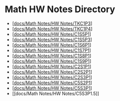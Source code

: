# Math HW Notes Directory
- [[docs/Math Notes/HW Notes/TKC1P3]]
- [[docs/Math Notes/HW Notes/TKC1P4]]
- [[docs/Math Notes/HW Notes/C1S5P1]]
- [[docs/Math Notes/HW Notes/C1S5P3]]
- [[docs/Math Notes/HW Notes/C1S6P1]]
- [[docs/Math Notes/HW Notes/C1S7P1]]
- [[docs/Math Notes/HW Notes/C1S8P1]]
- [[docs/Math Notes/HW Notes/C1S9P1]]
- [[docs/Math Notes/HW Notes/C2S1P1]]
- [[docs/Math Notes/HW Notes/C2S2P1]]
- [[docs/Math Notes/HW Notes/C2S3P1]]
- [[docs/Math Notes/HW Notes/C5S2P1]]
- [[docs/Math Notes/HW Notes/C5S3P1]]
- [[docs/Math Notes/HW Notes/C5S3P1.5]]


[//begin]: # "Autogenerated link references for markdown compatibility"
[docs/Math Notes/HW Notes/TKC1P3]: TKC1P3.md "Toolkit Chapter 1 Part 3"
[docs/Math Notes/HW Notes/TKC1P4]: TKC1P4.md "Toolkit Chapter 1 Part 4"
[docs/Math Notes/HW Notes/C1S5P1]: C1S5P1.md "Chapter 1 Section 5 Part 1"
[docs/Math Notes/HW Notes/C1S5P3]: C1S5P3.md "Chapter 1 Section 5 Part 3"
[docs/Math Notes/HW Notes/C1S6P1]: C1S6P1.md "Chapter 1 Section 6 Part 1"
[docs/Math Notes/HW Notes/C1S7P1]: C1S7P1.md "Chapter 1 Section 7 Part 1"
[docs/Math Notes/HW Notes/C1S8P1]: C1S8P1.md "Chapter 1 Section 8 Part 1"
[docs/Math Notes/HW Notes/C1S9P1]: C1S9P1.md "Chapter 1 Section 9 Part 1"
[docs/Math Notes/HW Notes/C2S1P1]: C2S1P1.md "Chapter 2 Section 1 Part 1"
[docs/Math Notes/HW Notes/C2S2P1]: C2S2P1.md "Chapter 2 Section 2 Part 1"
[docs/Math Notes/HW Notes/C2S3P1]: C2S3P1.md "Chapter 2 Section 3 Part 1"
[docs/Math Notes/HW Notes/C5S2P1]: C5S2P1.md "Chapter 5 Section 2 Part 1"
[docs/Math Notes/HW Notes/C5S3P1]: C5S3P1.md "Chapter 5 Section 3 Part 1"
[//end]: # "Autogenerated link references"

